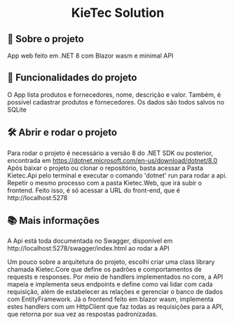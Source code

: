 <h1 align="center"> KieTec Solution </h1>

## 🎯 Sobre o projeto
App web feito em .NET 8 com Blazor wasm e minimal API

## 🔨 Funcionalidades do projeto

O App lista produtos e fornecedores, nome, descrição e valor. Também, é possível cadastrar produtos e fornecedores. Os dados são todos salvos no SQLite

## 🛠️ Abrir e rodar o projeto

Para rodar o projeto é necessário a versão 8 do .NET SDK ou posterior, encontrada em <href> https://dotnet.microsoft.com/en-us/download/dotnet/8.0 </href>
Após baixar o projeto ou clonar o repositório, basta acessar a Pasta Kietec.Api pelo terminal e executar o comando 'dotnet' run para rodar a api.
Repetir o mesmo processo com a pasta Kietec.Web, que irá subir o frontend.
Feito isso, é só acessar a URL do front-end, que é http://localhost:5278

## 📚 Mais informações

A Api está toda documentada no Swagger, disponível em http://localhost:5278/swagger/index.html ao rodar a API

Um pouco sobre a arquitetura do projeto, escolhi criar uma class library chamada Kietec.Core que define os padrões e comportamentos de requests e responses.
Por meio de handlers implementados no core, a API mapeia e implementa seus endpoints e define como vai lidar com cada requisição, além de estabelecer as relações e gerenciar o banco de dados com EntityFramework.
Já o frontend feito em blazor wasm, implementa estes handlers com um HttpClient que faz todas as requisições para a API, que retorna por sua vez as respostas padronizadas.
